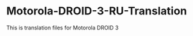 Motorola-DROID-3-RU-Translation
===============================

This is translation files for Motorola DROID 3